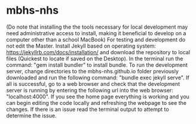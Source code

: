 # mbhs-nhs

(Do note that installing the the tools necessary for local development may need administrative access to install, making it beneficial to develop on a computer other than a school MacBook)
For testing and development do not edit the Master. Install Jekyll based on operating system: https://jekyllrb.com/docs/installation/ and download the repository to local files (Quickest to locate if saved on the Desktop). In the terminal run the command: "gem install bundler" to install bundle. To run the development server, change directories to the mbhs-nhs.github.io folder previously downloaded and run the following command: "bundle exec jekyll serve". If all is successful, go to a web browser and check that the development server is running by entering the following url into the web browser: "localhost:4000". If you see the home page everything is working and you can begin editing the code locally and refreshing the webpage to see the changes. If there is an issue read the terminal output to attempt to determine the issue.
